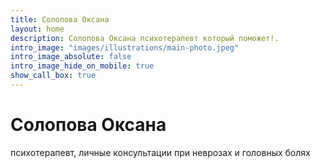 ```yaml
---
title: Солопова Оксана
layout: home
description: Солопова Оксана психотерапевт который поможет!.
intro_image: "images/illustrations/main-photo.jpeg"
intro_image_absolute: false
intro_image_hide_on_mobile: true
show_call_box: true
---
```


# Солопова Оксана

психотерапевт, личные консультации при неврозах и головных болях
